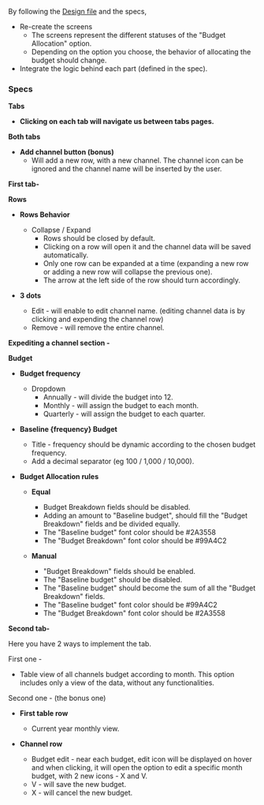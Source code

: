 
By following the [Design file](https://www.figma.com/file/qF0tWg1XosRL88bEzpqenp/R%26D-%7C-Candidate-Assignment?node-id=708%3A190) and the specs,

- Re-create the screens
    - The screens represent the different statuses of the "Budget Allocation" option.
    - Depending on the option you choose, the behavior of allocating the budget should change.
- Integrate the logic behind each part (defined in the spec).

### Specs

**Tabs**

- **Clicking on each tab will navigate us between tabs pages.**

**Both tabs**

- **Add channel button (****bonus****)**
    - Will add a new row, with a new channel. The channel icon can be ignored and the channel name will be inserted by the user.

**First tab-**

**Rows**

- **Rows Behavior**
    - Collapse / Expand
        - Rows should be closed by default.
        - Clicking on a row will open it and the channel data will be saved automatically.
        - Only one row can be expanded at a time (expanding a new row or adding a new row will collapse the previous one).
        - The arrow at the left side of the row should turn accordingly.

- **3 dots**
    - Edit - will enable to edit channel name. (editing channel data is by clicking and expending the channel row)
    - Remove - will remove the entire channel.


**Expediting a channel section -**

**Budget**

- **Budget frequency**
    - Dropdown
        - Annually - will divide the budget into 12.
        - Monthly - will assign the budget to each month.
        - Quarterly - will assign the budget to each quarter.

- **Baseline {frequency} Budget**
    - Title - frequency should be dynamic according to the chosen budget frequency.
    - Add a decimal separator (eg 100 / 1,000 / 10,000).

- **Budget Allocation rules**
    - **Equal**
        - Budget Breakdown fields should be disabled.
        - Adding an amount to "Baseline budget", should fill the "Budget Breakdown" fields and be divided equally.
        - The "Baseline budget" font color should be #2A3558
        - The "Budget Breakdown" font color should be #99A4C2

    - **Manual**
        - "Budget Breakdown" fields should be enabled.
        - The "Baseline budget" should be disabled.
        - The "Baseline budget" should become the sum of all the "Budget Breakdown" fields.
        - The "Baseline budget" font color should be #99A4C2
        - The "Budget Breakdown" font color should be #2A3558

**Second tab-**

Here you have 2 ways to implement the tab.

First one -

- Table view of all channels budget according to month. This option includes only a view of the data, without any functionalities.

Second one - (the bonus one)

- **First table row**
    - Current year monthly view.

- **Channel row**
    - Budget edit - near each budget, edit icon will be displayed on hover and when clicking, it will open the option to edit a specific month budget, with 2 new icons - X and V.
    - V - will save the new budget.
    - X - will cancel the new budget.
